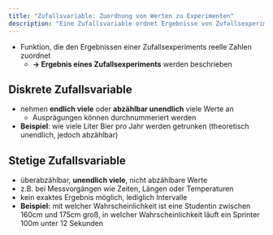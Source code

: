 ```yaml
---
title: "Zufallsvariable: Zuordnung von Werten zu Experimenten"
description: "Eine Zufallsvariable ordnet Ergebnisse von Zufallsexperimenten reellen Zahlen zu. Diskrete Variablen nehmen endlich oder abzählbar viele Werte an, stetige unendlich viele. Beispiele sind Anzahl von Litern Bier oder Messungen wie Größe oder Zeit."
---
```


- Funktion, die den Ergebnissen einer Zufallsexperiments reelle Zahlen zuordnet
	- **-> Ergebnis eines Zufallsexperiments** werden beschrieben

## Diskrete Zufallsvariable
- nehmen **endlich viele** oder **abzählbar unendlich** viele Werte an
	- Ausprägungen können durchnummeriert werden
- **Beispiel**: wie viele Liter Bier pro Jahr werden getrunken (theoretisch unendlich, jedoch abzählbar) 

## Stetige Zufallsvariable
- überabzählbar, **unendlich viele**, nicht abzählbare Werte
- z.B. bei Messvorgängen wie Zeiten, Längen oder Temperaturen
- kein exaktes Ergebnis möglich, lediglich Intervalle
- **Beispiel:** mit welcher Wahrscheinlichkeit ist eine Studentin zwischen 160cm und 175cm groß, in welcher Wahrscheinlichkeit läuft ein Sprinter 100m unter 12 Sekunden